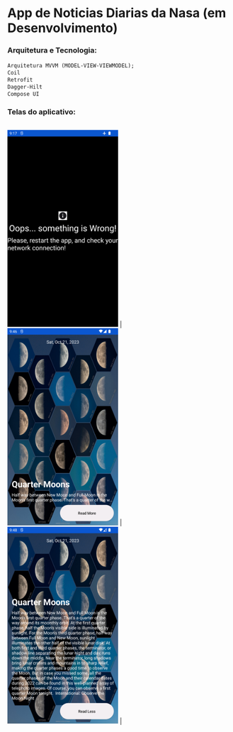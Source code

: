 # App de Noticias Diarias da Nasa (em Desenvolvimento)


### Arquitetura e Tecnologia:

```
Arquitetura MVVM (MODEL-VIEW-VIEWMODEL);
Coil
Retrofit
Dagger-Hilt
Compose UI
```


### Telas do aplicativo:

|                                                              |                                                              |                                                              |                                                              |
| ------------------------------------------------------------ | ------------------------------------------------------------ | ------------------------------------------------------------ | ------------------------------------------------------------ |

<img src="https://github.com/du4r/nasa-news/blob/main/screeshots/Screenshot_20231021_181804.png" width="250"> |
<img src="https://github.com/du4r/nasa-news/blob/main/screeshots/Screenshot_20231021_184606.png" width="250"> |
<img src="https://github.com/du4r/nasa-news/blob/main/screeshots/Screenshot_20231021_184831.png" width="250"> |


